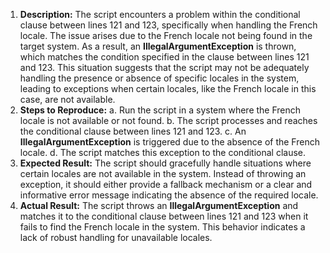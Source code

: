 ﻿1. **Description:** The script encounters a problem within the conditional clause between lines 121 and 123, specifically when handling the French locale. The issue arises due to the French locale not being found in the target system. As a result, an **IllegalArgumentException** is thrown, which matches the condition specified in the clause between lines 121 and 123. This situation suggests that the script may not be adequately handling the presence or absence of specific locales in the system, leading to exceptions when certain locales, like the French locale in this case, are not available.
1. **Steps to Reproduce:** a. Run the script in a system where the French locale is not available or not found. b. The script processes and reaches the conditional clause between lines 121 and 123. c. An **IllegalArgumentException** is triggered due to the absence of the French locale. d. The script matches this exception to the conditional clause.
1. **Expected Result:** The script should gracefully handle situations where certain locales are not available in the system. Instead of throwing an exception, it should either provide a fallback mechanism or a clear and informative error message indicating the absence of the required locale.
1. **Actual Result:** The script throws an **IllegalArgumentException** and matches it to the conditional clause between lines 121 and 123 when it fails to find the French locale in the system. This behavior indicates a lack of robust handling for unavailable locales.

